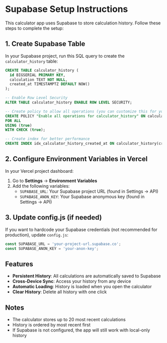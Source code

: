 # Supabase Setup Instructions

This calculator app uses Supabase to store calculation history. Follow these steps to complete the setup:

## 1. Create Supabase Table

In your Supabase project, run this SQL query to create the `calculator_history` table:

```sql
CREATE TABLE calculator_history (
  id BIGSERIAL PRIMARY KEY,
  calculation TEXT NOT NULL,
  created_at TIMESTAMPTZ DEFAULT NOW()
);

-- Enable Row Level Security
ALTER TABLE calculator_history ENABLE ROW LEVEL SECURITY;

-- Create policy to allow all operations (you can customize this for your needs)
CREATE POLICY "Enable all operations for calculator_history" ON calculator_history
FOR ALL
USING (true)
WITH CHECK (true);

-- Create index for better performance
CREATE INDEX idx_calculator_history_created_at ON calculator_history(created_at DESC);
```

## 2. Configure Environment Variables in Vercel

In your Vercel project dashboard:

1. Go to **Settings** → **Environment Variables**
2. Add the following variables:
   - `SUPABASE_URL`: Your Supabase project URL (found in Settings → API)
   - `SUPABASE_ANON_KEY`: Your Supabase anonymous key (found in Settings → API)

## 3. Update config.js (if needed)

If you want to hardcode your Supabase credentials (not recommended for production), update `config.js`:

```javascript
const SUPABASE_URL = 'your-project-url.supabase.co';
const SUPABASE_ANON_KEY = 'your-anon-key';
```

## Features

- **Persistent History**: All calculations are automatically saved to Supabase
- **Cross-Device Sync**: Access your history from any device
- **Automatic Loading**: History is loaded when you open the calculator
- **Clear History**: Delete all history with one click

## Notes

- The calculator stores up to 20 most recent calculations
- History is ordered by most recent first
- If Supabase is not configured, the app will still work with local-only history
